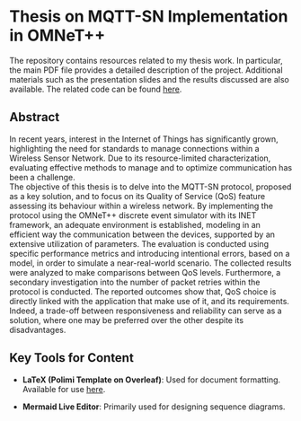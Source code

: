 # Thesis on MQTT-SN Implementation in OMNeT++
The repository contains resources related to my thesis work. In particular, the main PDF file provides a detailed description of the project.  Additional materials such as the presentation slides and the results discussed are also available. The related code can be found [here](https://github.com/taygumus/mqtt-sn).


## Abstract
In recent years, interest in the Internet of Things has significantly grown, highlighting the need for standards to manage connections within a Wireless Sensor Network. Due to its resource-limited characterization, evaluating effective methods to manage and to optimize communication has been a challenge.  
The objective of this thesis is to delve into the MQTT-SN protocol, proposed as a key solution, and to focus on its Quality of Service (QoS) feature assessing its behaviour within a wireless network. By implementing the protocol using the OMNeT++ discrete event simulator with its INET framework, an adequate environment is established, modeling in an efficient way the communication between the devices, supported by an extensive utilization of parameters. The evaluation is conducted using specific performance metrics and introducing intentional errors, based on a model, in order to simulate a near-real-world scenario. The collected results were analyzed to make comparisons between QoS levels. Furthermore, a secondary investigation into the number of packet retries within the protocol is conducted. The reported outcomes show that, QoS choice is directly linked with the application that make use of it, and its requirements. Indeed, a trade-off between responsiveness and reliability can serve as a solution, where one may be preferred over the other despite its disadvantages.

##  Key Tools for Content

- **LaTeX (Polimi Template on Overleaf)**: Used for document formatting. Available for use [here](https://it.overleaf.com/latex/templates/classical-format-thesis-scuola-di-ingegneria-industriale-e-dellinformazione-politecnico-di-milano/cktbjgtqkryy).

- **Mermaid Live Editor**: Primarily used for designing sequence diagrams.
